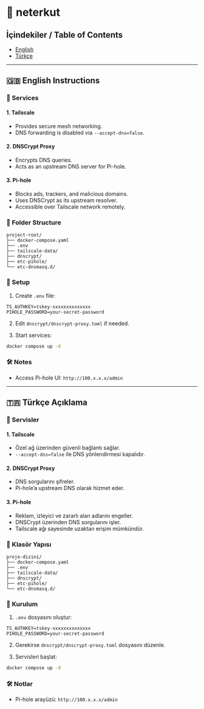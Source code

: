 # 📡 neterkut

## İçindekiler / Table of Contents
- [English](#-english-instructions)
- [Türkçe](#-türkçe-açıklama)

---

## 🇬🇧 English Instructions

### 🔧 Services

#### 1. Tailscale
- Provides secure mesh networking.
- DNS forwarding is disabled via `--accept-dns=false`.

#### 2. DNSCrypt Proxy
- Encrypts DNS queries.
- Acts as an upstream DNS server for Pi-hole.

#### 3. Pi-hole
- Blocks ads, trackers, and malicious domains.
- Uses DNSCrypt as its upstream resolver.
- Accessible over Tailscale network remotely.

### 📁 Folder Structure

```
project-root/
├── docker-compose.yaml
├── .env
├── tailscale-data/
├── dnscrypt/
├── etc-pihole/
└── etc-dnsmasq.d/
```

### 🚀 Setup

1. Create `.env` file:

```env
TS_AUTHKEY=tskey-xxxxxxxxxxxxxx
PIHOLE_PASSWORD=your-secret-password
```

2. Edit `dnscrypt/dnscrypt-proxy.toml` if needed.

3. Start services:

```bash
docker compose up -d
```

### 🛠️ Notes

- Access Pi-hole UI: `http://100.x.x.x/admin`

---

## 🇹🇷 Türkçe Açıklama

### 🔧 Servisler

#### 1. Tailscale
- Özel ağ üzerinden güvenli bağlantı sağlar.
- `--accept-dns=false` ile DNS yönlendirmesi kapalıdır.

#### 2. DNSCrypt Proxy
- DNS sorgularını şifreler.
- Pi-hole’a upstream DNS olarak hizmet eder.

#### 3. Pi-hole
- Reklam, izleyici ve zararlı alan adlarını engeller.
- DNSCrypt üzerinden DNS sorgularını işler.
- Tailscale ağı sayesinde uzaktan erişim mümkündür.

### 📁 Klasör Yapısı

```
proje-dizini/
├── docker-compose.yaml
├── .env
├── tailscale-data/
├── dnscrypt/
├── etc-pihole/
└── etc-dnsmasq.d/
```

### 🚀 Kurulum

1. `.env` dosyasını oluştur:

```env
TS_AUTHKEY=tskey-xxxxxxxxxxxxxx
PIHOLE_PASSWORD=your-secret-password
```

2. Gerekirse `dnscrypt/dnscrypt-proxy.toml` dosyasını düzenle.

3. Servisleri başlat:

```bash
docker compose up -d
```

### 🛠️ Notlar

- Pi-hole arayüzü: `http://100.x.x.x/admin`

